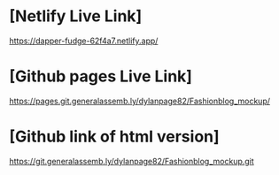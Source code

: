 # [Netlify Live Link]
https://dapper-fudge-62f4a7.netlify.app/

# [Github pages Live Link]
https://pages.git.generalassemb.ly/dylanpage82/Fashionblog_mockup/

# [Github link of html version]
https://git.generalassemb.ly/dylanpage82/Fashionblog_mockup.git